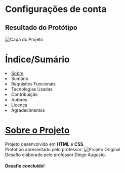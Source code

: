 # Configurações de conta
<h2>Resultado do Protótipo</h2>
<img src="https://i.ibb.co/WgcVHst/Screenshot-1.png" alt="Capa do Projeto" />

<h1>Índice/Sumário</h1>
<li><a href="##sobre-o-projeto">Sobre</a></li>
<li>Sumário</li>
<li>Requisitos Funcionais</li>
<li>Tecnologias Usadas</li>
<li>Contribuição</li>
<li>Autores</li>
<li>Licença</li>
<li>Agradecimentos</li>

<h1 dir="auto"><a aria-hidden="true" class="anchor" href="##sobre-o-projeto">Sobre o Projeto<a/></h1>
<span>Projeto desenvolvido em <strong>HTML</strong> e <strong>CSS</strong>.</span>
<div>
  <span>Protótipo apresentado pelo professor:</span>
  <img src="https://uidesigndaily.fra1.digitaloceanspaces.com/uploads/1388/day_1388.png" alt="Projeto Original" />
</div>
<div>
  <span>Desafio elaborado pelo professor Diego Augusto.</span>
</div>
 <h4>Desafio concluído!</h4>
